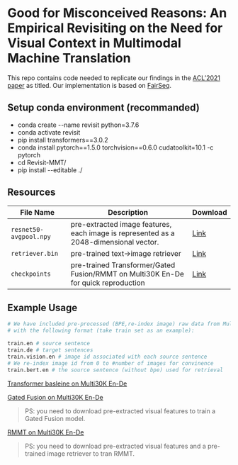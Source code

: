 # Good for Misconceived Reasons: An Empirical Revisiting on the Need for Visual Context in Multimodal Machine Translation

<!-- []() -->

This repo contains code needed to replicate our findings in the [ACL’2021 paper](https://arxiv.org/abs/2105.14462) as titled. Our implementation is based on [FairSeq](https://github.com/pytorch/fairseq.git).


## Setup conda environment (recommanded)
- conda create --name revisit python=3.7.6
- conda activate revisit
- pip install transformers==3.0.2
- conda install pytorch\==1.5.0 torchvision==0.6.0 cudatoolkit=10.1 -c pytorch
- cd Revisit-MMT/
- pip install --editable ./  

## Resources 
File Name | Description |  Download
---|---|---
`resnet50-avgpool.npy` | pre-extracted image features, each image is represented as a 2048-dimensional vector. | [Link](https://1drv.ms/u/s!AuOGIeqv1TybbQeJMw8CdqOphfA?e=l8k4df)
`retriever.bin` | pre-trained text->image retriever | [Link](https://1drv.ms/u/s!AuOGIeqv1TybbrUKf-AN3K3hxH0?e=TYTaX5)
`checkpoints` | pre-trained Transformer/Gated Fusion/RMMT on Multi30K En-De for quick reproduction | [Link](https://1drv.ms/u/s!AuOGIeqv1Tybbz8xQSenkhlHVGc?e=hKck97)

## Example Usage
```bash
# We have included pre-processed (BPE,re-index image) raw data from Multi30K En-De/Fr in the repo, 
# with the following format (take train set as an example):

train.en # source sentence
train.de # target sentences
train.vision.en # image id associated with each source sentence
# We re-index image id from 0 to #number of images for convinence
train.bert.en # the source sentence (without bpe) used for retrieval
```


[Transformer basleine on Multi30K En-De](https://github.com/LividWo/Revisit-MMT/blob/master/README-baseline.md)

[Gated Fusion on Multi30K En-De](https://github.com/LividWo/Revisit-MMT/blob/master/README-gated.md)

> PS: you need to download pre-extracted visual features to train a Gated Fusion model.

[RMMT on Multi30K En-De](https://github.com/LividWo/Revisit-MMT/blob/master/README-RMMT.md)

>PS: you need to download pre-extracted visual features and a pre-trained image retriever to tran RMMT.

